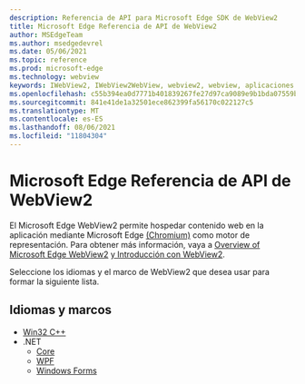 ```yaml
---
description: Referencia de API para Microsoft Edge SDK de WebView2
title: Microsoft Edge Referencia de API de WebView2
author: MSEdgeTeam
ms.author: msedgedevrel
ms.date: 05/06/2021
ms.topic: reference
ms.prod: microsoft-edge
ms.technology: webview
keywords: IWebView2, IWebView2WebView, webview2, webview, aplicaciones de win32, win32, edge, ICoreWebView2, ICoreWebView2Controller, control de explorador
ms.openlocfilehash: c55b394ea0d7771b401839267fe27d97ca9089e9b1bda07559bc14f80f353bb6
ms.sourcegitcommit: 841e41de1a32501ece862399fa56170c022127c5
ms.translationtype: MT
ms.contentlocale: es-ES
ms.lasthandoff: 08/06/2021
ms.locfileid: "11804304"
---
```

# <a name="microsoft-edge-webview2-api-reference"></a>Microsoft Edge Referencia de API de WebView2  

El Microsoft Edge WebView2 permite hospedar contenido web en la aplicación mediante Microsoft Edge [(Chromium)](https://www.microsoftedgeinsider.com) como motor de representación.  Para obtener más información, vaya a [Overview of Microsoft Edge WebView2](./index.md) [y Introducción con WebView2](./get-started/win32.md).  

Seleccione los idiomas y el marco de WebView2 que desea usar para formar la siguiente lista.  

## <a name="languages-and-frameworks"></a>Idiomas y marcos  

*   [Win32 C++](/microsoft-edge/webview2/reference/win32/index)  
*   .NET  
    *   [Core][DotnetMicrosoftWebWebView2CoreNamespace]  
    *   [WPF][DotnetMicrosoftWebWebView2WpfNamespace]  
    *   [Windows Forms][DotnetMicrosoftWebWebView2WinformsNamespace]  
        
<!-- links -->  

[DotnetMicrosoftWebWebview2CoreNamespace]: /dotnet/api/microsoft.web.webview2.core "Espacio de nombres Microsoft.Web.WebView2.Core | Microsoft Docs"
[DotnetMicrosoftWebWebview2WpfNamespace]: /dotnet/api/microsoft.web.webview2.wpf "Espacio de nombres Microsoft.Web.WebView2.Wpf | Microsoft Docs"
[DotnetMicrosoftWebWebview2WinformsNamespace]: /dotnet/api/microsoft.web.webview2.winforms "Espacio de nombres Microsoft.Web.WebView2.WinForms | Microsoft Docs"
